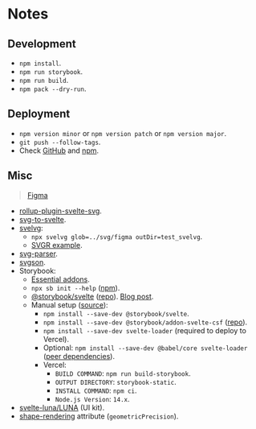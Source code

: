 # Notes

## Development

- `npm install`.
- `npm run storybook`.
- `npm run build`.
- `npm pack --dry-run`.

## Deployment

- `npm version minor` or `npm version patch` or `npm version major`.
- `git push --follow-tags`.
- Check [GitHub](https://github.com/joaopalmeiro/svelte-logos/actions) and [npm](https://www.npmjs.com/package/svelte-logos).

## Misc

> [Figma](https://www.figma.com/file/jYuyViEcLz4fj2DE6AFLFP/svelte-logos?node-id=0%3A1)

- [rollup-plugin-svelte-svg](https://github.com/codefeathers/rollup-plugin-svelte-svg).
- [svg-to-svelte](https://github.com/metonym/svg-to-svelte).
- [svelvg](https://github.com/metonym/svelvg):
  - `npx svelvg glob=../svg/figma outDir=test_svelvg`.
  - [SVGR example](https://react-svgr.com/docs/what-is-svgr/).
- [svg-parser](https://www.npmjs.com/package/svg-parser).
- [svgson](https://www.npmjs.com/package/svgson).
- Storybook:
  - [Essential addons](https://storybook.js.org/docs/svelte/essentials/introduction).
  - `npx sb init --help` ([npm](https://www.npmjs.com/package/@storybook/cli)).
  - [@storybook/svelte](https://www.npmjs.com/package/@storybook/svelte) ([repo](https://github.com/storybookjs/storybook/tree/v6.4.9/app/svelte)). [Blog post](https://storybook.js.org/blog/storybook-for-svelte/).
  - Manual setup ([source](https://www.nuskin.com/static/design-components/?path=/info/design-components-getting-started--welcome-to-storybook)):
    - `npm install --save-dev @storybook/svelte`.
    - `npm install --save-dev @storybook/addon-svelte-csf` ([repo](https://github.com/storybookjs/addon-svelte-csf)).
    - `npm install --save-dev svelte-loader` (required to deploy to Vercel).
    - Optional: `npm install --save-dev @babel/core svelte-loader` ([peer dependencies](https://github.com/storybookjs/storybook/blob/v6.4.9/app/svelte/package.json#L67)).
    - Vercel:
      - `BUILD COMMAND`: `npm run build-storybook`.
      - `OUTPUT DIRECTORY`: `storybook-static`.
      - `INSTALL COMMAND`: `npm ci`.
      - `Node.js Version`: `14.x`.
- [svelte-luna/LUNA](https://github.com/loskware/svelte-luna) (UI kit).
- [shape-rendering](https://developer.mozilla.org/en-US/docs/Web/SVG/Attribute/shape-rendering) attribute (`geometricPrecision`).
